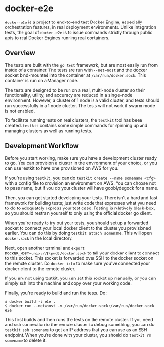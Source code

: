 # docker-e2e
`docker-e2e` is a project to end-to-end test Docker Engine, especially 
orchestration features, in real deployment environments. Unlike integration 
tests, the goal of `docker-e2e` is to issue commands strictly through public 
apis to real Docker Engines running real containers. 


## Overview
The tests are built with the `go test` framework, but are most easily run from
inside of a container. The tests are run with `--net=host` and the docker 
socket bind-mounted into the container at `/var/run/docker.sock`. This 
container is run on a Manager node.

The tests are designed to be run on a real, multi-node cluster so their 
functionality, utility, and accuracy are reduced in a single-node environment. 
However, a cluster of 1 node is a valid cluster, and tests should run 
successfully in a 1 node cluster. The tests will not work if swarm mode is not 
enabled.

To facilitate running tests on real clusters, the `testkit` tool has been 
created. `testkit` contains some simple commands for spinning up and managing
clusters as well as running tests. 

## Development Workflow

Before you start working, make sure you have a development cluster ready to go.
You can provision a cluster in the environment of your choice, or you can use
testkit to have one provisioned on AWS for you.

If you're using `testkit`, you can do `testkit create --name somename <cfg>` 
with a config file to provision an environment on AWS. You can choose not to 
pass name, but if you do your cluster will have gooblydegock for a name.

Then, you can get started developing your tests. There isn't a hard and fast
framework for building tests; just write code that expresses what you need to 
do to adequately express your test case. Testing is relatively black-box, so 
you should restrain yourself to only using the official docker go client.

When you're ready to try out your tests, you should set up a forwarded socket 
to connect your local docker client to the cluster you provisioned earlier. You
can do this by doing `testkit attach somename`. This will open `docker.sock` in
the local directory. 

Next, open another terminal and `export DOCKER_HOST=unix://$(pwd)/docker.sock` 
to tell your docker client to connect to this socket. This socket is forwarded 
over SSH to the docker socket on the remote cluster. Do `docker info` to make 
sure you've connected your docker client to the remote cluster.

If you are not using testkit, you can set this socket up manually, or you can 
simply ssh into the machine and copy over your working code. 

Finally, you're ready to build and run the tests. Do: 

```
$ docker build -t e2e .
$ docker run --net=host -v /var/run/docker.sock:/var/run/docker.sock e2e
```

This first builds and then runs the tests on the remote cluster. If you need
and ssh connection to the remote cluster to debug something, you can do 
`testkit ssh somename` to get an IP address that you can use as an SSH 
endpoint. When you're done with your cluster, you should do 
`testkit rm somename` to delete it.

